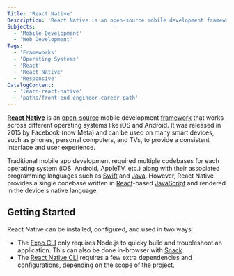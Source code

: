 ```yaml
---
Title: 'React Native'
Description: 'React Native is an open-source mobile development framework that works across different operating systems like iOS and Android.'
Subjects:
  - 'Mobile Development'
  - 'Web Development'
Tags:
  - 'Frameworks'
  - 'Operating Systems'
  - 'React'
  - 'React Native'
  - 'Responsive'
CatalogContent:
  - 'learn-react-native'
  - 'paths/front-end-engineer-career-path'
---
```


<link rel="canonical" href="https://www.codecademy.com/resources/blog/what-is-react-native/" />

[**React Native**](https://reactnative.dev/) is an [open-source](https://www.codecademy.com/resources/docs/open-source) mobile development [framework](https://www.codecademy.com/resources/docs/general/framework) that works across different operating systems like iOS and Android. It was released in 2015 by Facebook (now Meta) and can be used on many smart devices, such as phones, personal computers, and TVs, to provide a consistent interface and user experience.

Traditional mobile app development required multiple codebases for each operating system (iOS, Android, AppleTV, etc.) along with their associated programming languages such as [Swift](https://www.codecademy.com/resources/docs/swift) and [Java](https://www.codecademy.com/resources/docs/java). However, React Native provides a single codebase written in [React](https://www.codecademy.com/resources/docs/react)-based [JavaScript](https://www.codecademy.com/resources/docs/javascript) and rendered in the device's native language.

## Getting Started

React Native can be installed, configured, and used in two ways:

- The [Expo CLI](https://reactnative.dev/docs/environment-setup) only requires Node.js to quicky build and troubleshoot an application. This can also be done in-browser with [Snack](https://snack.expo.dev/).
- The [React Native CLI](https://reactnative.dev/docs/environment-setup#installing-dependencies) requires a few extra dependencies and configurations, depending on the scope of the project.
